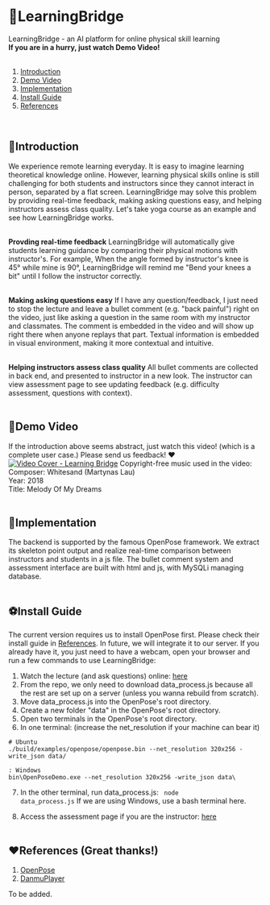 # 📕LearningBridge

LearningBridge - an AI platform for online physical skill learning<br />
**If you are in a hurry, just watch Demo Video!**
<br /><br />
1. [Introduction](#introduction)
2. [Demo Video](#demo-video)
3. [Implementation](#implementation)
4. [Install Guide](#install-guide)
5. [References](#references-great-thanks)
<br />

## 🔔Introduction

We experience remote learning everyday. It is easy to imagine learning theoretical knowledge online. However, learning physical skills online is still challenging for both students and instructors since they cannot interact in person, separated by a flat screen. 
LearningBridge may solve this problem by providing real-time feedback, making asking questions easy, and helping instructors assess class quality.
Let's take yoga course as an example and see how LearningBridge works.
<br /><br />

**Provding real-time feedback**
LearningBridge will automatically give students learning guidance by comparing their physical motions with instructor's. 
For example, When the angle formed by instructor's knee is 45° while mine is 90°, LearningBridge will remind me "Bend your knees a bit" until I follow the instructor correctly. 
<br /><br />

**Making asking questions easy** 
If I have any question/feedback, I just need to stop the lecture and leave a bullet comment (e.g. "back painful") right on the video, 
just like asking a question in the same room with my instructor and classmates. The comment is embedded in the video and will show up right there when anyone replays that part.
Textual information is embedded in visual environment, making it more contextual and intuitive. 
<br /><br />

**Helping instructors assess class quality**
All bullet comments are collected in back end, and presented to instructor in a new look. 
The instructor can view assessment page to see updating feedback (e.g. difficulty assessment, questions with context).
<br /><br />


## 🚩Demo Video
If the introduction above seems abstract, just watch this video! (which is a complete user case.) Please send us feedback! ♥
[![Video Cover - Learning Bridge](http://sypei.com/BulletComment/demo/img/VideoCover.png)](http://sypei.com/BulletComment/demo/demo.html)
Copyright-free music used in the video:
<br />Composer: Whitesand (Martynas Lau)
<br />Year: 2018
<br />Title: Melody Of My Dreams
<br /><br />


## 🍃Implementation
The backend is supported by the famous OpenPose framework. We extract its skeleton point output and realize real-time comparison between instructors and students in a js file. 
The bullet comment system and assessment interface are built with html and js, with MySQLi managing database.
<br /><br />


## ⚽Install Guide
The current version requires us to install OpenPose first. Please check their install guide in [References](##♥References (Great thanks!)).
In future, we will integrate it to our server. 
If you already have it, you just need to have a webcam, open your browser and run a few commands to use LearningBridge:
1. Watch the lecture (and ask questions) online: [here](http://sypei.com/BulletComment/demo/index.html)
2. From the repo, we only need to download data_process.js because all the rest are set up on a server (unless you wanna rebuild from scratch).
3. Move data_process.js into the OpenPose's root directory.
4. Create a new folder "data" in the OpenPose's root directory.
5. Open two terminals in the OpenPose's root directory. 
6. In one terminal: (increase the net_resolution if your machine can bear it)
```
# Ubuntu
./build/examples/openpose/openpose.bin --net_resolution 320x256 -write_json data/
```
```
: Windows
bin\OpenPoseDemo.exe --net_resolution 320x256 -write_json data\
```
 
7. In the other terminal, run data_process.js: <code> node data_process.js</code> If we are using Windows, use a bash terminal here.

6. Access the assessment page if you are the instructor: [here](http://sypei.com/BulletComment/demo/assessment.html)
<br /><br />


## ♥References (Great thanks!)
1. [OpenPose](https://github.com/CMU-Perceptual-Computing-Lab/openpose)
2. [DanmuPlayer](https://github.com/chiruom/DanmuPlayer)

To be added.
